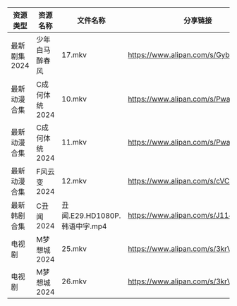 | 资源类型     | 资源名称      | 文件名称                    | 分享链接                                 | 更新时间                |
| -------- | --------- | ----------------------- | ------------------------------------ | ------------------- |
| 最新剧集2024 | 少年白马醉春风   | 17.mkv                  | https://www.alipan.com/s/Gyb4Vu1r7Kb | 2024-07-26 12:09:51 |
| 最新动漫合集   | C成何体统2024 | 10.mkv                  | https://www.alipan.com/s/PwaAbN16cec | 2024-07-26 12:09:10 |
| 最新动漫合集   | C成何体统2024 | 11.mkv                  | https://www.alipan.com/s/PwaAbN16cec | 2024-07-26 12:09:09 |
| 最新动漫合集   | F风云变2024  | 12.mkv                  | https://www.alipan.com/s/cVCnYQUhJmX | 2024-07-26 12:09:12 |
| 最新韩剧合集   | C丑闻2024   | 丑闻.E29.HD1080P.韩语中字.mp4 | https://www.alipan.com/s/J114XwZcFVg | 2024-07-26 12:09:07 |
| 电视剧      | M梦想城2024  | 25.mkv                  | https://www.alipan.com/s/3krVYvJuSK6 | 2024-07-26 00:05:51 |
| 电视剧      | M梦想城2024  | 26.mkv                  | https://www.alipan.com/s/3krVYvJuSK6 | 2024-07-26 00:05:50 |
